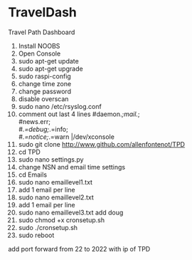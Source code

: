# TravelDash
Travel Path Dashboard

1. Install NOOBS
2. Open Console
3. sudo apt-get update
4. sudo apt-get upgrade
5. sudo raspi-config
6. change time zone
7. change password
8. disable overscan
9. sudo nano /etc/rsyslog.conf
10. comment out last 4 lines
      #daemon.*;mail.*;\
      #news.err;\
      #*.=debug;*.=info;\
      #*.=notice;*.=warn       |/dev/xconsole
10. sudo git clone http://www.github.com/allenfontenot/TPD
11. cd TPD
12. sudo nano settings.py
13. change NSN and email time settings
14. cd Emails
15. sudo nano emaillevel1.txt
16. add 1 email per line
17. sudo nano emaillevel2.txt
18. add 1 email per line
19. sudo nano emaillevel3.txt add doug
20. sudo chmod +x cronsetup.sh 
21. sudo ./cronsetup.sh
22. sudo reboot

add port forward from 22 to 2022 with ip of TPD
